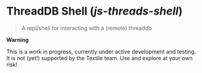 # ThreadDB Shell (_js-threads-shell_)

> A repl/shell for interacting with a (remote) threaddb

**Warning**

This is a work in progress, currently under active development and testing.
It is not (yet!) supported by the Textile team. Use and explore at your own risk!
